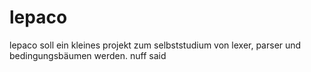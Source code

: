 # lepaco

lepaco soll ein kleines projekt zum selbststudium von lexer, parser und bedingungsbäumen werden. nuff said 
